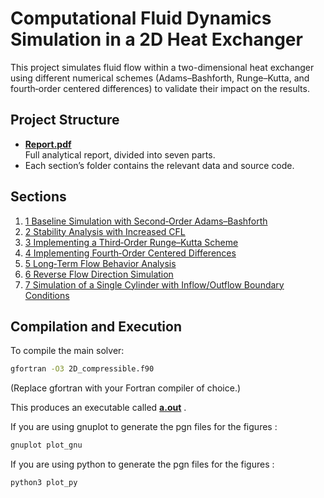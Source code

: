 # Computational Fluid Dynamics Simulation in a 2D Heat Exchanger

This project simulates fluid flow within a two-dimensional heat exchanger using different numerical schemes (Adams–Bashforth, Runge–Kutta, and fourth‑order centered differences) to validate their impact on the results.

## Project Structure

- **[Report.pdf](./Report.pdf)**  
  Full analytical report, divided into seven parts.  
- Each section’s folder contains the relevant data and source code.

## Sections

1. [1 Baseline Simulation with Second‑Order Adams–Bashforth](./Baseline%20Simulation%20with%20Second-Order%20Adams-Bashforth/)  
2. [2 Stability Analysis with Increased CFL](./Stability%20Analysis%20with%20Increased%20CFL/)  
3. [3 Implementing a Third‑Order Runge–Kutta Scheme](./Implementing%20a%20Third-Order%20Runge-Kutta%20Scheme/)  
4. [4 Implementing Fourth‑Order Centered Differences](./Implementing%20Fourth-Order%20Centered%20Differences/)  
5. [5 Long‑Term Flow Behavior Analysis](./Long-Term%20Flow%20Behavior%20Analysis/)  
6. [6 Reverse Flow Direction Simulation](./Reverse%20Flow%20Direction%20Simulation/)  
7. [7 Simulation of a Single Cylinder with Inflow/Outflow Boundary Conditions](./Simulation%20of%20a%20Single%20Cylinder%20with%20Inflow-Outflow%20Boundary%20Conditions/)  

## Compilation and Execution

To compile the main solver:

```bash
gfortran -O3 2D_compressible.f90
```
(Replace gfortran with your Fortran compiler of choice.)

This produces an executable called **[a.out](./a.out)** .

If you are using gnuplot to generate the pgn files for the figures : 

```bash
gnuplot plot_gnu
```

If you are using python to generate the pgn files for the figures : 

```bush
python3 plot_py
```
